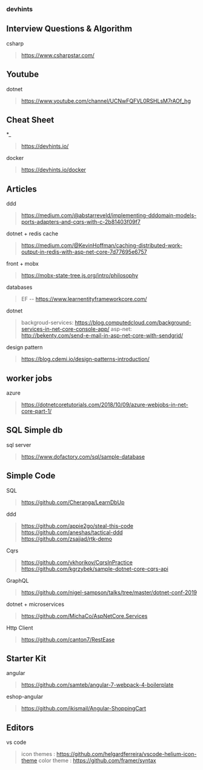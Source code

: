 ### devhints

## Interview Questions & Algorithm
csharp 
> https://www.csharpstar.com/

## Youtube 
dotnet 
> https://www.youtube.com/channel/UCNwFQFVL0RSHLsM7rAOf_hg

## Cheat Sheet 
*_ 
> https://devhints.io/

docker
> https://devhints.io/docker

## Articles 
ddd 
> https://medium.com/@abstarreveld/implementing-dddomain-models-ports-adapters-and-cqrs-with-c-2b81403f09f7

dotnet + redis cache 
> https://medium.com/@KevinHoffman/caching-distributed-work-output-in-redis-with-asp-net-core-7d77695e6757

front + mobx 
> https://mobx-state-tree.js.org/intro/philosophy

databases 
> EF -- https://www.learnentityframeworkcore.com/

dotnet
> backgroud-services: https://blog.computedcloud.com/background-services-in-net-core-console-app/
> asp-net: http://bekenty.com/send-e-mail-in-asp-net-core-with-sendgrid/

design pattern 
> https://blog.cdemi.io/design-patterns-introduction/

## worker jobs 
azure
> https://dotnetcoretutorials.com/2018/10/09/azure-webjobs-in-net-core-part-1/

## SQL Simple db 
sql server 
> https://www.dofactory.com/sql/sample-database

## Simple Code 
SQL 
> https://github.com/Cheranga/LearnDbUp

ddd 
> https://github.com/appie2go/steal-this-code <br/>
> https://github.com/aneshas/tactical-ddd    
> https://github.com/zsajjad/rtk-demo
   
Cqrs
> https://github.com/vkhorikov/CqrsInPractice <br/>
> https://github.com/kgrzybek/sample-dotnet-core-cqrs-api        
   
GraphQL
> https://github.com/nigel-sampson/talks/tree/master/dotnet-conf-2019

dotnet + microservices
> https://github.com/MichaCo/AspNetCore.Services

Http Client 
> https://github.com/canton7/RestEase

## Starter Kit 
angular
> https://github.com/samteb/angular-7-webpack-4-boilerplate

eshop-angular 
> https://github.com/ikismail/Angular-ShoppingCart

## Editors 
vs code 
> icon themes : https://github.com/helgardferreira/vscode-helium-icon-theme
> color theme : https://github.com/framer/syntax

